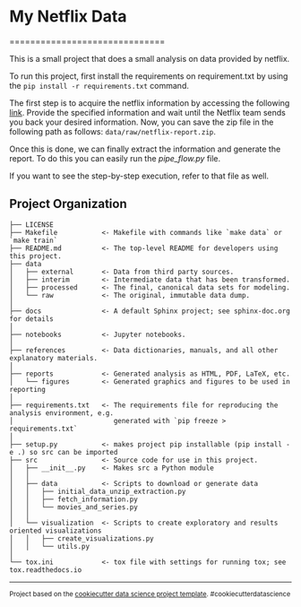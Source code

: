 # My Netflix Data
==============================

This is a small project that does a small analysis on data provided by netflix. 

To run this project, first install the requirements on requirement.txt by using the `pip install -r requirements.txt` command.

The first step is to acquire the netflix information by accessing the following [link](https://www.netflix.com/account/getmyinfo). Provide the specified information and wait until the Netflix team sends you back your desired information. 
Now, you can save the zip file in the following path as follows: `data/raw/netflix-report.zip`.

Once this is done, we can finally extract the information and generate the report. To do this you can easily run
the _pipe_flow.py_ file.

If you want to see the step-by-step execution, refer to that file as well.

Project Organization
------------

    ├── LICENSE
    ├── Makefile           <- Makefile with commands like `make data` or `make train`
    ├── README.md          <- The top-level README for developers using this project.
    ├── data
    │   ├── external       <- Data from third party sources.
    │   ├── interim        <- Intermediate data that has been transformed.
    │   ├── processed      <- The final, canonical data sets for modeling.
    │   └── raw            <- The original, immutable data dump.
    │
    ├── docs               <- A default Sphinx project; see sphinx-doc.org for details
    │
    ├── notebooks          <- Jupyter notebooks. 
    │
    ├── references         <- Data dictionaries, manuals, and all other explanatory materials.
    │
    ├── reports            <- Generated analysis as HTML, PDF, LaTeX, etc.
    │   └── figures        <- Generated graphics and figures to be used in reporting
    │
    ├── requirements.txt   <- The requirements file for reproducing the analysis environment, e.g.
    │                         generated with `pip freeze > requirements.txt`
    │
    ├── setup.py           <- makes project pip installable (pip install -e .) so src can be imported
    ├── src                <- Source code for use in this project.
    │   ├── __init__.py    <- Makes src a Python module
    │   │
    │   ├── data           <- Scripts to download or generate data
    │   │   ├── initial_data_unzip_extraction.py
    │   │   ├── fetch_information.py
    │   │   └── movies_and_series.py
    │   │ 
    │   └── visualization  <- Scripts to create exploratory and results oriented visualizations
    │   │   ├── create_visualizations.py
    │   │   └── utils.py    
    │
    └── tox.ini            <- tox file with settings for running tox; see tox.readthedocs.io


--------

<p><small>Project based on the <a target="_blank" href="https://drivendata.github.io/cookiecutter-data-science/">cookiecutter data science project template</a>. #cookiecutterdatascience</small></p>
